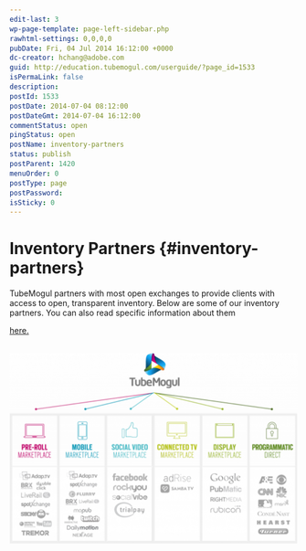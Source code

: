 ```yaml
---
edit-last: 3
wp-page-template: page-left-sidebar.php
rawhtml-settings: 0,0,0,0
pubDate: Fri, 04 Jul 2014 16:12:00 +0000
dc-creator: hchang@adobe.com
guid: http://education.tubemogul.com/userguide/?page_id=1533
isPermaLink: false
description: 
postId: 1533
postDate: 2014-07-04 08:12:00
postDateGmt: 2014-07-04 16:12:00
commentStatus: open
pingStatus: open
postName: inventory-partners
status: publish
postParent: 1420
menuOrder: 0
postType: page
postPassword: 
isSticky: 0
---
```


# Inventory Partners {#inventory-partners}

TubeMogul partners with most open exchanges to provide clients with access to open, transparent inventory. Below are some of our inventory partners. You can also read specific information about them

[here.](http://www.tubemogul.com/company/partners/inventory-suppliers/)

&nbsp;
[ ![Inventory](assets/inventory-1024x678.png)](assets/inventory.png) 
